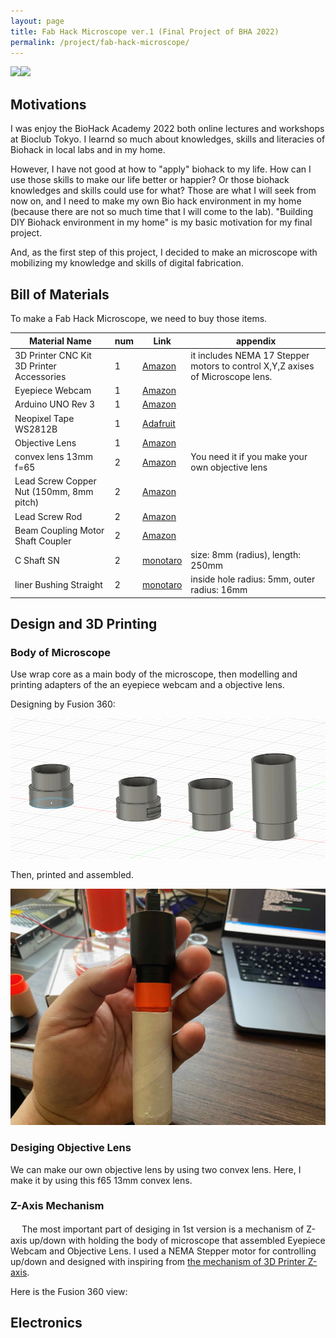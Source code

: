 ```yaml
---
layout: page
title: Fab Hack Microscope ver.1 (Final Project of BHA 2022)
permalink: /project/fab-hack-microscope/
---
```


<img src="../fp-img/IMG_1757.jpg" width="50%"><img src="../fp-img/fp-pic2.jpg" width="50%">

## Motivations

I was enjoy the BioHack Academy 2022 both online lectures and workshops at Bioclub Tokyo. I learnd so much about knowledges, skills and literacies of Biohack in local labs and in my home. 

However, I have not good at how to "apply" biohack to my life. How can I use those skills to make our life better or happier? Or those biohack knowledges and skills could use for what? Those are what I will seek from now on, and I need to make my own Bio hack environment in my home (because there are not so much time that I will come to the lab). "Building DIY Biohack environment in my home" is my basic motivation for my final project. 

And, as the first step of this project, I decided to make an microscope with mobilizing my knowledge and skills of digital fabrication.

## Bill of Materials

To make a Fab Hack Microscope, we need to buy those items. 

| Material Name | num | Link |               appendix                              | 
|---------------|-----|------|-----------------------------------------------------|
| 3D Printer CNC Kit 3D Printer Accessories | 1 |[Amazon](https://www.amazon.co.jp/-/en/gp/product/B083Q75HSF/)| it includes NEMA 17 Stepper motors to control X,Y,Z axises of Microscope lens.
| Eyepiece Webcam | 1 | [Amazon](https://www.amazon.co.jp/-/en/gp/product/B07Z8LKKDZ/?th=1)|
| Arduino UNO Rev 3 | 1 | [Amazon](https://www.amazon.co.jp/dp/B008GRTSV6)|
| Neopixel Tape WS2812B | 1 | [Adafruit](https://www.adafruit.com/product/1376?length=1)|
| Objective Lens | 1 | [Amazon](https://www.amazon.co.jp/-/en/gp/product/B07PM73VFD/)|
| convex lens 13mm f=65 | 2 | [Amazon](https://www.amazon.co.jp/dp/B0091FQOQY) | You need it if you make your own objective lens    |
| Lead Screw Copper Nut (150mm, 8mm pitch) | 2 | [Amazon](https://www.amazon.co.jp/-/en/gp/product/B07RB5NPV8/) | 
| Lead Screw Rod | 2 | [Amazon](https://www.amazon.co.jp/-/en/gp/product/B07RB5NPV8/) |
| Beam Coupling Motor Shaft Coupler | 2 | [Amazon](https://www.amazon.co.jp/-/en/gp/product/B07ZMYSYLH/?th=1) |
| C Shaft SN | 2 | [monotaro](https://www.monotaro.com/p/3747/3843/?displayId=5) | size: 8mm (radius), length: 250mm |
| liner Bushing Straight | 2 | [monotaro](https://www.monotaro.com/p/0360/7923/?displayId=5) | inside hole radius: 5mm, outer radius: 16mm |

## Design and 3D Printing


### Body of Microscope

Use wrap core as a main body of the microscope, then modelling and printing adapters of the an eyepiece webcam and a objective lens.

Designing by Fusion 360:

![](./fp-img/fp-pic1.png)

Then, printed and assembled. 

![](./fp-img/IMG_1822.jpg)

### Desiging Objective Lens

We can make our own objective lens by using two convex lens. Here, I make it by using this f65 13mm convex lens.



### Z-Axis Mechanism
　
The most important part of desiging in 1st version is a mechanism of Z-axis up/down with holding the body of microscope that assembled Eyepiece Webcam and Objective Lens. I used a NEMA Stepper motor for controlling up/down and designed with inspiring from [the mechanism of 3D Printer Z-axis](https://forum.duet3d.com/topic/16486/choosing-a-z-axis-style/9).

Here is the Fusion 360 view:





## Electronics






